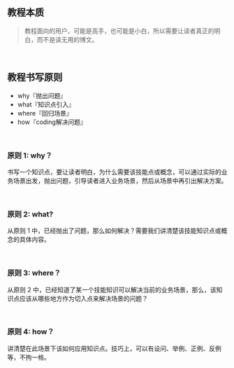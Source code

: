 ## 教程本质 
> 教程面向的用户，可能是高手，也可能是小白，所以需要让读者真正的明白，而不是读无用的博文。 

<br>

## 教程书写原则 
* why『抛出问题』 
* what『知识点引入』 
* where『回归场景』 
* how『coding解决问题』

<br>

### 原则 1: why？
书写一个知识点，要让读者明白，为什么需要该技能点或概念，可以通过实际的业务场景出发，抛出问题，引导读者进入业务场景，然后从场景中再引出解决方案。 

<br>

### 原则 2: what? 
从原则 1 中，已经抛出了问题，那么如何解决？需要我们讲清楚该技能知识点或概念的具体内容。  

<br>

### 原则 3: where？
从原则 2 中，已经知道了某一个技能知识可以解决当前的业务场景，那么，该知识点应该从哪些地方作为切入点来解决场景的问题？

<br>

### 原则 4: how？ 
讲清楚在此场景下该如何应用知识点。技巧上，可以有设问、举例、正例、反例等，不拘一格。 

<br>



